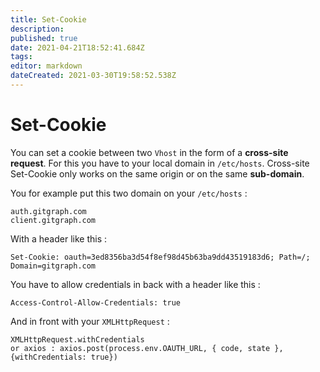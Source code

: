 ```yaml
---
title: Set-Cookie
description: 
published: true
date: 2021-04-21T18:52:41.684Z
tags: 
editor: markdown
dateCreated: 2021-03-30T19:58:52.538Z
---
```


# Set-Cookie

You can set a cookie between two `Vhost` in the form of a **cross-site request**. For this you have to your local domain in `/etc/hosts`. Cross-site Set-Cookie only works on the same origin or on the same **sub-domain**. 

You for example put this two domain on your `/etc/hosts` : 

```
auth.gitgraph.com
client.gitgraph.com
```

With a header like this : 

```
Set-Cookie: oauth=3ed8356ba3d54f8ef98d45b63ba9dd43519183d6; Path=/; Domain=gitgraph.com
```

You have to allow credentials in back with a header like this : 
```
Access-Control-Allow-Credentials: true
```

And in front with your `XMLHttpRequest` :

```
XMLHttpRequest.withCredentials 
or axios : axios.post(process.env.OAUTH_URL, { code, state }, {withCredentials: true})
```
